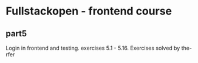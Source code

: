 # Fullstackopen - frontend course

## part5

Login in frontend and testing. exercises 5.1 - 5.16.
Exercises solved by the-rfer

